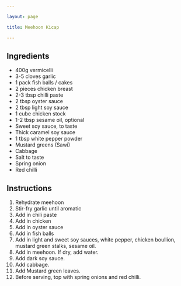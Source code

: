 ```yaml
---

layout: page

title: Meehoon Kicap

---
```


## Ingredients
* 400g vermicelli
* 3-5 cloves garlic
* 1 pack fish balls / cakes
* 2 pieces chicken breast
* 2-3 tbsp chilli paste
* 2 tbsp oyster sauce
* 2 tbsp light soy sauce
* 1 cube chicken stock 
* 1-2 tbsp sesame oil, optional
* Sweet soy sauce, to taste
* Thick caramel soy sauce 
* 1 tbsp white pepper powder
* Mustard greens (Sawi)
* Cabbage
* Salt to taste
* Spring onion
* Red chilli

## Instructions
1. Rehydrate meehoon
2. Stir-fry garlic until aromatic
3. Add in chili paste
4. Add in chicken
5. Add in oyster sauce
6. Add in fish balls
7. Add in light and sweet soy sauces, white pepper, chicken boullion, mustard green stalks, sesame oil.
8. Add in meehoon. If dry, add water.
9. Add dark soy sauce.
10. Add cabbage.
11. Add Mustard green leaves.
12. Before serving, top with spring onions and red chilli.
